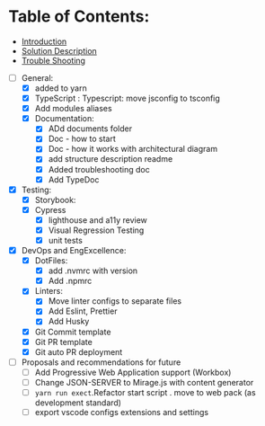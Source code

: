 # Table of Contents:

- [Introduction](./docs/01-introduction.md)
- [Solution Description](./docs/02-solution-description.md)
- [Trouble Shooting](./docs/03-troubleshooting.md)

- [ ] General:
  - [x] added to yarn
  - [x] TypeScript : Typescript: move jsconfig to tsconfig
  - [x] Add modules aliases
  - [x] Documentation:
    - [x] ADd documents folder
    - [x] Doc - how to start
    - [x] Doc - how it works with architectural diagram
    - [x] add structure description readme
    - [x] Added troubleshooting doc
    - [x] Add TypeDoc
- [x] Testing:
  - [x] Storybook:
  - [x] Cypress
    - [x] lighthouse and a11y review
    - [x] Visual Regression Testing
    - [x] unit tests
- [x] DevOps and EngExcellence:
  - [x] DotFiles:
    - [x] add .nvmrc with version
    - [x] Add .npmrc
  - [x] Linters:
    - [x] Move linter configs to separate files
    - [x] Add Eslint, Prettier
    - [x] Add Husky
  - [x] Git Commit template
  - [x] Git PR template
  - [x] Git auto PR deployment
- [ ] Proposals and recommendations for future
  - [ ] Add Progressive Web Application support (Workbox)
  - [ ] Change JSON-SERVER to Mirage.js with content generator
  - [ ] `yarn run exect`.Refactor start script . move to web pack (as development standard)
  - [ ] export vscode configs extensions and settings
